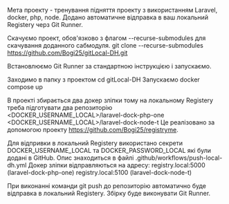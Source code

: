 Мета проекту - тренування підняття проекту з використанням Laravel, docker, php, node.
Додано автоматичне відправка в ваш локальний Registery черз Git Runner.

Скачуємо проект, обов'язково з флагом --recurse-submodules для скачування доданного сабмодуля.
git clone --recurse-submodules https://github.com/Bogi25/gitLocal-DH.git

Встановлюємо Git Runner за стандартною інструкцією і запускаємо.

Заходимо в папку з проектом cd gitLocal-DH
Запускаємо docker compose up

В проекті збирається два докер зліпки тому на локальному Registery треба підготувати два репозиторію
<DOCKER_USERNAME_LOCAL>/laravel-dock-php-one
<DOCKER_USERNAME_LOCAL>/laravel-dock-node-t
Це реалізовано за допомогою проекту https://github.com/Bogi25/registryme.


Для відпривки в локальний Registery використано секрети DOCKER_USERNAME_LOCAL та DOCKER_PASSWORD_LOCAL які були додані в GitHub.
Опис знаходиться в файлі .github/workflows/push-local-dh.yml
Докер зліпки відправляються на адресу:
registry.local:5000    (laravel-dock-php-one)
registry.local:5100    (laravel-dock-node-t)

При виконанні команди git push до репозиторію автоматично буде відправка в локальний Registery. Збірку буде виконувати Git Runner.
